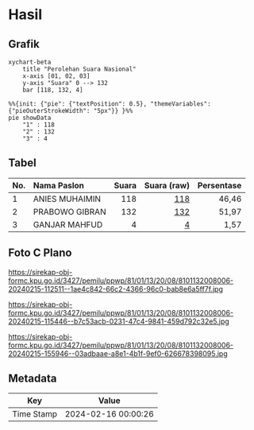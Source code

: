 # Hasil

## Grafik

```mermaid
xychart-beta
    title "Perolehan Suara Nasional"
    x-axis [01, 02, 03]
    y-axis "Suara" 0 --> 132
    bar [118, 132, 4]
```

```mermaid
%%{init: {"pie": {"textPosition": 0.5}, "themeVariables": {"pieOuterStrokeWidth": "5px"}} }%%
pie showData
    "1" : 118
    "2" : 132
    "3" : 4
```

## Tabel

| No. | Nama Paslon    | Suara | Suara (raw) | Persentase |
|:--- |:-------------- | -----:| -----------:| ----------:|
| 1   | ANIES MUHAIMIN | 118   | [118][p-1]  | 46,46      |
| 2   | PRABOWO GIBRAN | 132   | [132][p-2]  | 51,97      |
| 3   | GANJAR MAHFUD  | 4     | [4][p-3]    | 1,57       |


[p-1]: https://github.com/gigit-pemilu/pemilu-2024/blob/main/pilpres/hitung-suara/sub/81-maluku/sub/01-maluku-tengah/sub/13-pulau-haruku/sub/2008-kailolo/sub/006-tps/sub/paslon-1.txt
[p-2]: https://github.com/gigit-pemilu/pemilu-2024/blob/main/pilpres/hitung-suara/sub/81-maluku/sub/01-maluku-tengah/sub/13-pulau-haruku/sub/2008-kailolo/sub/006-tps/sub/paslon-2.txt
[p-3]: https://github.com/gigit-pemilu/pemilu-2024/blob/main/pilpres/hitung-suara/sub/81-maluku/sub/01-maluku-tengah/sub/13-pulau-haruku/sub/2008-kailolo/sub/006-tps/sub/paslon-3.txt

## Foto C Plano

https://sirekap-obj-formc.kpu.go.id/3427/pemilu/ppwp/81/01/13/20/08/8101132008006-20240215-112511--1ae4c842-66c2-4366-96c0-bab8e6a5ff7f.jpg

https://sirekap-obj-formc.kpu.go.id/3427/pemilu/ppwp/81/01/13/20/08/8101132008006-20240215-115446--b7c53acb-0231-47c4-9841-459d792c32e5.jpg

https://sirekap-obj-formc.kpu.go.id/3427/pemilu/ppwp/81/01/13/20/08/8101132008006-20240215-155946--03adbaae-a8e1-4b1f-9ef0-626678398095.jpg


## Metadata

| Key        | Value               |
| ---------- | ------------------- |
| Time Stamp | 2024-02-16 00:00:26 |



